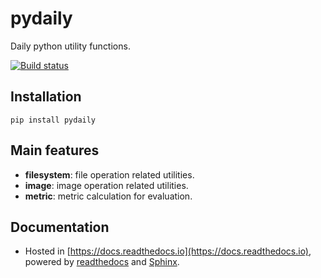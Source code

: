 pydaily
========
Daily python utility functions.

[![Build status](https://travis-ci.org/PingjunChen/pydaily.svg?master)](https://travis-ci.org/PingjunChen)

## Installation
```
pip install pydaily
```


## Main features
- **filesystem**: file operation related utilities.
- **image**: image operation related utilities.
- **metric**: metric calculation for evaluation.


## Documentation
* Hosted in [https://docs.readthedocs.io](https://docs.readthedocs.io), powered by [readthedocs](https://readthedocs.org) and
[Sphinx](http://www.sphinx-doc.org).
